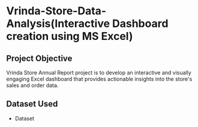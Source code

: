 # Vrinda-Store-Data-Analysis(Interactive Dashboard creation using MS Excel)
## Project Objective
Vrinda Store Annual Report project is to develop an interactive and visually engaging Excel dashboard that provides actionable insights into the store's sales and order data.

## Dataset Used
- <a herf="https://github.com/darshan-masane/Vrinda-Store-Analysis-Dashboard/blob/main/Assignment_dash.xlsx">Dataset</a>
